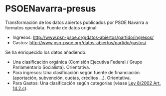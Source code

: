 PSOENavarra-presus
==================

Transformación de los datos abiertos publicados por PSOE Navarra a formatos opendata.
Fuente de datos original: 

* Ingresos: <a href="http://www.psn-psoe.org/datos-abiertos/partido/ingresos/">http://www.psn-psoe.org/datos-abiertos/partido/ingresos/</a>
* Gastos: <a href="http://www.psn-psoe.org/datos-abiertos/partido/gastos/">http://www.psn-psoe.org/datos-abiertos/partido/gastos/</a>

Se ha enriquecido los datos añadiendo:

* Una clasificación orgánica (Comisión Ejecutiva Federal / Grupo Parlamentario Socialista). Orientativa.
* Para ingresos: Una clasificación según fuente de financiación (aportación, subvención, cuotas, créditos ...). Orientativa.
* Para Gastos: Una clasificación según categorías (véase <a href="http://noticias.juridicas.com/base_datos/Admin/lo8-2007.t4.html">Ley 8/2002 Art. 14.2.c</a>).
